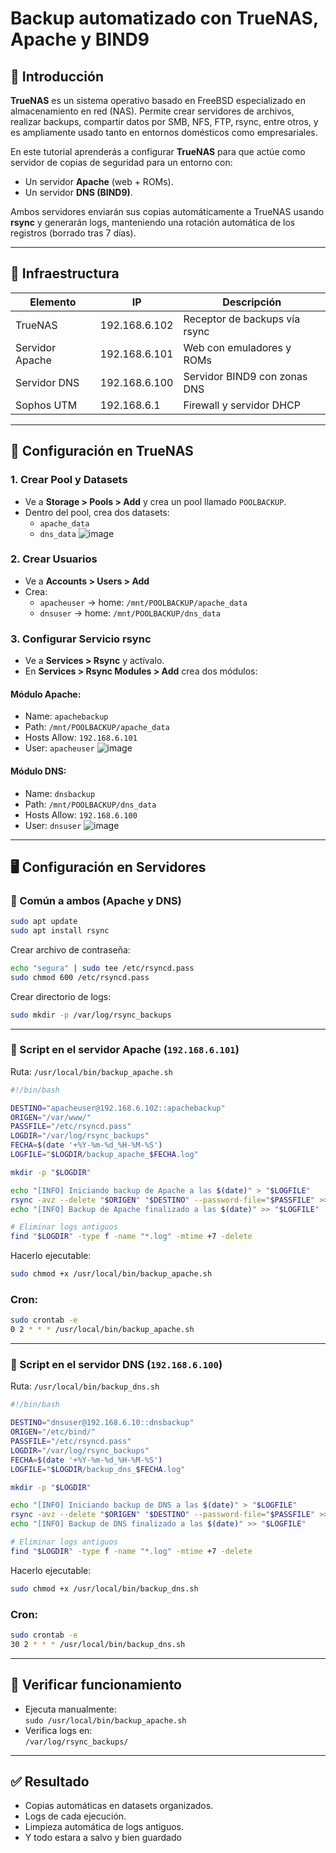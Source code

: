 # Backup automatizado con TrueNAS, Apache y BIND9

## 📌 Introducción

**TrueNAS** es un sistema operativo basado en FreeBSD especializado en almacenamiento en red (NAS). Permite crear servidores de archivos, realizar backups, compartir datos por SMB, NFS, FTP, rsync, entre otros, y es ampliamente usado tanto en entornos domésticos como empresariales.

En este tutorial aprenderás a configurar **TrueNAS** para que actúe como servidor de copias de seguridad para un entorno con:
- Un servidor **Apache** (web + ROMs).
- Un servidor **DNS (BIND9)**.

Ambos servidores enviarán sus copias automáticamente a TrueNAS usando **rsync** y generarán logs, manteniendo una rotación automática de los registros (borrado tras 7 días).

---

## 🧱 Infraestructura

| Elemento        | IP              | Descripción                          |
|-----------------|------------------|--------------------------------------|
| TrueNAS         | 192.168.6.102     | Receptor de backups vía rsync        |
| Servidor Apache | 192.168.6.101    | Web con emuladores y ROMs            |
| Servidor DNS    | 192.168.6.100    | Servidor BIND9 con zonas DNS         |
| Sophos UTM      | 192.168.6.1      | Firewall y servidor DHCP             |

---

## 🧰 Configuración en TrueNAS

### 1. Crear Pool y Datasets

- Ve a **Storage > Pools > Add** y crea un pool llamado `POOLBACKUP`.
- Dentro del pool, crea dos datasets:
  - `apache_data`
  - `dns_data`
![image](https://github.com/user-attachments/assets/6c4522bc-1ffd-4674-b9c2-5260bbfa7729)

### 2. Crear Usuarios

- Ve a **Accounts > Users > Add**
- Crea:
  - `apacheuser` → home: `/mnt/POOLBACKUP/apache_data`
  - `dnsuser` → home: `/mnt/POOLBACKUP/dns_data`

### 3. Configurar Servicio rsync

- Ve a **Services > Rsync** y actívalo.
- En **Services > Rsync Modules > Add** crea dos módulos:

#### Módulo Apache:
- Name: `apachebackup`
- Path: `/mnt/POOLBACKUP/apache_data`
- Hosts Allow: `192.168.6.101`
- User: `apacheuser`
![image](https://github.com/user-attachments/assets/61e55ab0-6b5b-42e6-9280-f7ebb844f6b5)

#### Módulo DNS:
- Name: `dnsbackup`
- Path: `/mnt/POOLBACKUP/dns_data`
- Hosts Allow: `192.168.6.100`
- User: `dnsuser`
![image](https://github.com/user-attachments/assets/a90acc4f-663f-4547-82a4-e9f7f444bbd6)

---

## 🖥️ Configuración en Servidores

### 🔹 Común a ambos (Apache y DNS)

```bash
sudo apt update
sudo apt install rsync
```

Crear archivo de contraseña:
```bash
echo "segura" | sudo tee /etc/rsyncd.pass
sudo chmod 600 /etc/rsyncd.pass
```

Crear directorio de logs:
```bash
sudo mkdir -p /var/log/rsync_backups
```

---

### 🔸 Script en el servidor Apache (`192.168.6.101`)

Ruta: `/usr/local/bin/backup_apache.sh`

```bash
#!/bin/bash

DESTINO="apacheuser@192.168.6.102::apachebackup"
ORIGEN="/var/www/"
PASSFILE="/etc/rsyncd.pass"
LOGDIR="/var/log/rsync_backups"
FECHA=$(date '+%Y-%m-%d_%H-%M-%S')
LOGFILE="$LOGDIR/backup_apache_$FECHA.log"

mkdir -p "$LOGDIR"

echo "[INFO] Iniciando backup de Apache a las $(date)" > "$LOGFILE"
rsync -avz --delete "$ORIGEN" "$DESTINO" --password-file="$PASSFILE" >> "$LOGFILE" 2>&1
echo "[INFO] Backup de Apache finalizado a las $(date)" >> "$LOGFILE"

# Eliminar logs antiguos
find "$LOGDIR" -type f -name "*.log" -mtime +7 -delete
```

Hacerlo ejecutable:
```bash
sudo chmod +x /usr/local/bin/backup_apache.sh
```

### Cron:
```bash
sudo crontab -e
0 2 * * * /usr/local/bin/backup_apache.sh
```

---

### 🔸 Script en el servidor DNS (`192.168.6.100`)

Ruta: `/usr/local/bin/backup_dns.sh`

```bash
#!/bin/bash

DESTINO="dnsuser@192.168.6.10::dnsbackup"
ORIGEN="/etc/bind/"
PASSFILE="/etc/rsyncd.pass"
LOGDIR="/var/log/rsync_backups"
FECHA=$(date '+%Y-%m-%d_%H-%M-%S')
LOGFILE="$LOGDIR/backup_dns_$FECHA.log"

mkdir -p "$LOGDIR"

echo "[INFO] Iniciando backup de DNS a las $(date)" > "$LOGFILE"
rsync -avz --delete "$ORIGEN" "$DESTINO" --password-file="$PASSFILE" >> "$LOGFILE" 2>&1
echo "[INFO] Backup de DNS finalizado a las $(date)" >> "$LOGFILE"

# Eliminar logs antiguos
find "$LOGDIR" -type f -name "*.log" -mtime +7 -delete
```

Hacerlo ejecutable:
```bash
sudo chmod +x /usr/local/bin/backup_dns.sh
```

### Cron:
```bash
sudo crontab -e
30 2 * * * /usr/local/bin/backup_dns.sh
```

---

## 🧪 Verificar funcionamiento

- Ejecuta manualmente:  
  `sudo /usr/local/bin/backup_apache.sh`
- Verifica logs en:  
  `/var/log/rsync_backups/`

---

## ✅ Resultado

- Copias automáticas en datasets organizados.
- Logs de cada ejecución.
- Limpieza automática de logs antiguos.
- Y todo estara a salvo y bien guardado
